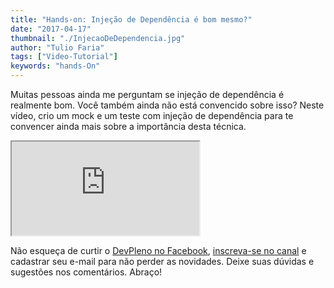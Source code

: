```yaml
---
title: "Hands-on: Injeção de Dependência é bom mesmo?"
date: "2017-04-17"
thumbnail: "./InjecaoDeDependencia.jpg"
author: "Tulio Faria"
tags: ["Video-Tutorial"]
keywords: "hands-On"
---
```


Muitas pessoas ainda me perguntam se injeção de dependência é realmente bom. Você também ainda não está convencido sobre isso? Neste vídeo, crio um mock e um teste com injeção de dependência para te convencer ainda mais sobre a importância desta técnica. 

<div class="embed-responsive embed-responsive-16by9 mb-4">
  <iframe class="embed-responsive-item" src="https://www.youtube.com/embed/sCt69a0i4WE" allowfullscreen></iframe>
</div>

Não esqueça de curtir o [DevPleno no Facebook](https://www.facebook.com/devpleno), [inscreva-se no canal](https://www.youtube.com/devplenocom) e cadastrar seu e-mail para não perder as novidades. Deixe suas dúvidas e sugestões nos comentários. Abraço!
